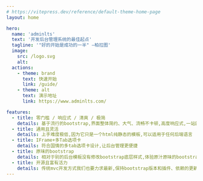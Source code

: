 ```yaml
---
# https://vitepress.dev/reference/default-theme-home-page
layout: home

hero:
  name: 'adminlts'
  text: '开发后台管理系统的最佳起点'
  tagline: '"好的开始是成功的一半" —柏拉图'
  image:
    src: /logo.svg
    alt:
  actions:
    - theme: brand
      text: 快速开始
      link: /guide/
    - theme: alt
      text: 演示地址
      link: https://www.adminlts.com/

features:
  - title: 零门槛 / 响应式 / 清爽 / 极简
    details: 基于流行的bootstrap,界面整体简约、大气、流畅不卡顿,高度响应式,一站匹配手机、平板、pc
  - title: 通用且灵活
    details: 上手难度极低,因为它只是一个html纯静态的模板,可以适用于任何后端语言
  - title: IFrame+多Tab选项卡
    details: 符合国情的多tab选项卡设计,让后台管理更便捷
  - title: 原味的bootstrap
    details: 相对于别的后台模板没有修改bootstrap底层样式,体验原汁原味的bootstrap
  - title: 开源且富有活力
    details: 传统mvc开发方式我们也要力求最新,保持bootstrap版本和插件、依赖的更新,获得最新特性以及插件的bug修复。
---
```

